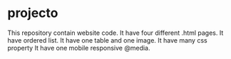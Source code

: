 # projecto
This repository contain website code.
It have four different .html pages.
It have ordered list.
It have one table and one image.
It have many css property
It have one mobile responsive @media.
